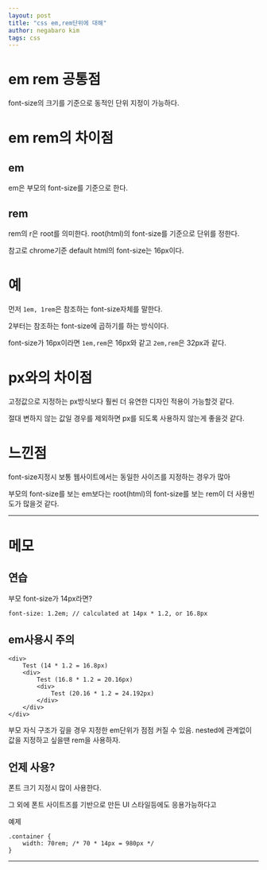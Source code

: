 ```yaml
---
layout: post
title: "css em,rem단위에 대해"
author: negabaro kim
tags: css
---
```


# em rem 공통점

font-size의 크기를 기준으로 동적인 단위 지정이 가능하다.

# em rem의 차이점

## em

em은 부모의 font-size를 기준으로 한다.

## rem

rem의 r은 root를 의미한다.
root(html)의 font-size를 기준으로 단위를 정한다.

참고로 chrome기준 default html의 font-size는 16px이다.

# 예

먼저 `1em, 1rem`은 참조하는 font-size자체를 말한다.

2부터는 참조하는 font-size에 곱하기를 하는 방식이다.

font-size가 16px이라면 `1em,rem`은 16px와 같고 `2em,rem`은 32px과 같다.

# px와의 차이점

고정값으로 지정하는 px방식보다 훨씬 더 유연한 디자인 적용이 가능할것 같다.

절대 변하지 않는 값일 경우를 제외하면 px를 되도록 사용하지 않는게 좋을것 같다.


# 느낀점

font-size지정시 보통 웹사이트에서는 동일한 사이즈를 지정하는 경우가 많아

부모의 font-size를 보는 em보다는 root(html)의 font-size를 보는 rem이 더 사용빈도가 많을것 같다.

---


# 메모


## 연습

부모 font-size가 14px라면? 

```
font-size: 1.2em; // calculated at 14px * 1.2, or 16.8px
```


## em사용시 주의

```
<div>
    Test (14 * 1.2 = 16.8px)
    <div>
        Test (16.8 * 1.2 = 20.16px)
        <div>
            Test (20.16 * 1.2 = 24.192px)
        </div>
    </div>
</div>
```

부모 자식 구조가 깊을 경우 지정한 em단위가 점점 커질 수 있음. 
nested에 관계없이 값을 지정하고 싶을땐 rem을 사용하자.


## 언제 사용?

폰트 크기 지정시 많이 사용한다.

그 외에 폰트 사이트즈를 기반으로 만든 UI 스타일등에도 응용가능하다고

예제

```
.container {
    width: 70rem; /* 70 * 14px = 980px */
}
```


---

[참고]: https://webclub.tistory.com/356